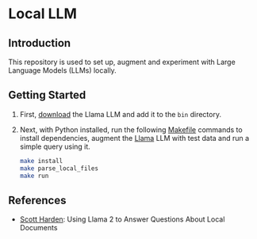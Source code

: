 # Local LLM

## Introduction

This repository is used to set up, augment and experiment with Large Language Models (LLMs) locally.

## Getting Started

1. First, [download] the Llama LLM and add it to the `bin` directory.
1. Next, with Python installed, run the following [Makefile] commands to install dependencies,
augment the [Llama] LLM with test data and run a simple query using it.

    ```sh
    make install
    make parse_local_files
    make run
    ```

## References

- [Scott Harden]: Using Llama 2 to Answer Questions About Local Documents

[download]: https://huggingface.co/TheBloke/Llama-2-7B-Chat-GGML/blob/main/llama-2-7b-chat.ggmlv3.q8_0.bin
[Llama]: https://llama.meta.com/
[Makefile]: ./Makefile
[Scott Harden]: https://swharden.com/blog/2023-07-30-ai-document-qa/
